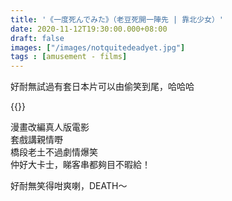 ```yaml
---
title: '《一度死んでみた》（老豆死開一陣先 | 靠北少女）'
date: 2020-11-12T19:30:00.000+08:00
draft: false
images: ["/images/notquitedeadyet.jpg"]
tags : [amusement - films]
---
```


好耐無試過有套日本片可以由偷笑到尾，哈哈哈  

{{<youtube g3t3GhpMBrA>}}

漫畫改編真人版電影  
套戲講親情嘢  
橋段老土不過劇情爆笑  
仲好大卡士，睇客串都夠目不暇給！  
  
好耐無笑得咁爽喇，DEATH～
